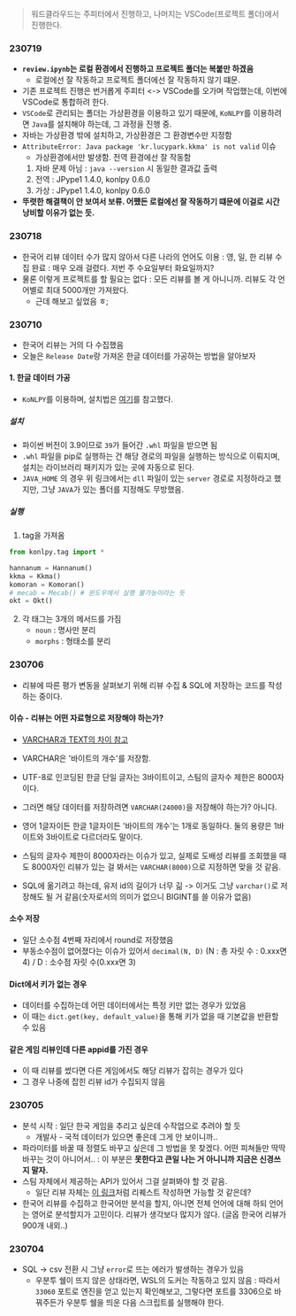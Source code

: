 > 워드클라우드는 주피터에서 진행하고, 나머지는 VSCode(프로젝트 폴더)에서 진행한다.


### 230719
- **`review.ipynb`는 로컬 환경에서 진행하고 프로젝트 폴더는 복붙만 하겠음**
	- 로컬에선 잘 작동하고 프로젝트 폴더에선 잘 작동하지 않기 떄문.
- 기존 프로젝트 진행은 번거롭게 주피터 <-> VSCode를 오가며 작업했는데, 이번에 VSCode로 통합하려 한다.
- `VSCode`로 관리되는 폴더는 가상환경을 이용하고 있기 때문에, `KoNLPY`를 이용하려면 `Java`를 설치해야 하는데, 그 과정을 진행 중.
- 자바는 가상환경 밖에 설치하고, 가상환경은 그 환경변수만 지정함
- `AttributeError: Java package 'kr.lucypark.kkma' is not valid` 이슈
	- 가상환경에서만 발생함. 전역 환경에선 잘 작동함
	1. 자바 문제 아님 : `java --version` 시 동일한 결과값 출력
	2. 전역 : JPype1             1.4.0, konlpy             0.6.0
	3. 가상 : JPype1             1.4.0, konlpy             0.6.0
- **뚜렷한 해결책이 안 보여서 보류. 어쨌든 로컬에선 잘 작동하기 떄문에 이걸로 시간 낭비할 이유가 없는 듯.**

### 230718
- 한국어 리뷰 데이터 수가 많지 않아서 다른 나라의 언어도 이용 : 영, 일, 한 리뷰 수집 완료 : 매우 오래 걸렸다. 저번 주 수요일부터 화요일까지?
- 물론 이렇게 프로젝트를 할 필요는 없다 : 모든 리뷰를 볼 게 아니니까. 리뷰도 각 언어별로 최대 5000개만 가져왔다.
	- 근데 해보고 싶었음 ㅎ;

### 230710
- 한국어 리뷰는 거의 다 수집했음
- 오늘은 `Release Date`랑 가져온 한글 데이터를 가공하는 방법을 알아보자

#### 1. 한글 데이터 가공
- `KoNLPY`를 이용하며, 설치법은 [여기](https://mola23.tistory.com/entry/Python-KoNLPy-%EC%84%A4%EC%B9%98Jupyter-notebook)를 참고했다.

##### 설치
- 파이썬 버전이 3.9이므로 `39`가 들어간 `.whl` 파일을 받으면 됨
- `.whl` 파일을 pip로 실행하는 건 해당 경로의 파일을 실행하는 방식으로 이뤄지며,  설치는 라이브러리 패키지가 있는 곳에 자동으로 된다.
- `JAVA_HOME` 의 경우 위 링크에서는 `dll` 파일이 있는 `server` 경로로 지정하라고 했지만, 그냥 `JAVA`가 있는 폴더를 지정해도 무방했음.

##### 실행
1. tag을 가져옴
```python
from konlpy.tag import *

hannanum = Hannanum()
kkma = Kkma()
komoran = Komoran()
# mecab = Mecab() # 윈도우에서 실행 불가능이라는 듯
okt = Okt()

```
2. 각 태그는 3개의 메서드를 가짐
	- `noun` : 명사만 분리
	- `morphs` : 형태소를 분리


### 230706
- 리뷰에 따른 평가 변동을 살펴보기 위해 리뷰 수집 & SQL에 저장하는 코드를 작성하는 중이다.

#### 이슈 - 리뷰는 어떤 자료형으로 저장해야 하는가?
- [VARCHAR과 TEXT의 차이 참고](https://leezzangmin.tistory.com/49)
- VARCHAR은 '바이트의 개수'를 저장함. 
- UTF-8로 인코딩된 한글 단일 글자는 3바이트이고, 스팀의 글자수 제한은 8000자이다.
- 그러면 해당 데이터를 저장하려면 `VARCHAR(24000)`을 저장해야 하는가? 아니다.
- 영어 1글자이든 한글 1글자이든 '바이트의 개수'는 1개로 동일하다. 둘의 용량은 1바이트와 3바이트로 다르더라도 말이다.
- 스팀의 글자수 제한이 8000자라는 이슈가 있고, 실제로 도배성 리뷰를 조회했을 때도 8000자인 리뷰가 있는 걸 봐서는 `VARCHAR(8000)`으로 지정하면 맞을 것 같음.

- SQL에 옮기려고 하는데, 유저 id의 길이가 너무 긺 -> 이거도 그냥 `varchar()`로 저장해도 될 거 같음(숫자로서의 의미가 없으니 BIGINT를 쓸 이유가 없음)

#### 소수 저장
- 일단 소수점 4번째 자리에서 round로 저장했음
- 부동소수점이 없어졌다는 이슈가 있어서 `decimal(N, D)` (N : 총 자릿 수 : 0.xxx면 4) / D : 소수점 자릿 수(0.xxx면 3)

#### Dict에서 키가 없는 경우
- 데이터를 수집하는데 어떤 데이터에서는 특정 키만 없는 경우가 있었음
- 이 때는 `dict.get(key, default_value)`을 통해 키가 없을 때 기본값을 반환할 수 있음

#### 같은 게임 리뷰인데 다른 appid를 가진 경우
- 이 때 리뷰를 썼다면 다른 게임에서도 해당 리뷰가 잡히는 경우가 있다
- 그 경우 나중에 잡힌 리뷰 id가 수집되지 않음

### 230705
- 분석 시작 : 일단 한국 게임을 추리고 싶은데 수작업으로 추려야 할 듯 
	- 개발사 - 국적 데이터가 있으면 좋은데 그게 안 보이니까..
- 파라미터를 바꿀 때 정렬도 바꾸고 싶은데 그 방법을 못 찾겠다. 어떤 피쳐들만 딱딱 바꾸는 것이 아니어서.. : 이 부분은 **못한다고 큰일 나는 거 아니니까 지금은 신경쓰지 말자.**
- 스팀 자체에서 제공하는 API가 있어서 그걸 살펴봐야 할 것 같음.
	- 일단 리뷰 자체는 [이 링크](https://partner.steamgames.com/doc/store/getreviews)처럼 리퀘스트 작성하면 가능할 것 같은데?
- 한국어 리뷰를 수집하고 한국어만 분석을 할지, 아니면 전체 언어에 대해 하되 언어는 영어로 분석할지가 고민이다. 리뷰가 생각보다 많지가 않다. (글옵 한국어 리뷰가 900개 내외..)



### 230704
- SQL -> csv 전환 시 그냥 `error`로 뜨는 에러가 발생하는 경우가 있음 
	- 우분투 쉘이 뜨지 않은 상태라면, WSL의 도커는 작동하고 있지 않음 : 따라서 `33060` 포트로 엔진을 얻고 있는지 확인해보고, 그렇다면 포트를 3306으로 바꿔주든가 우분투 쉘을 띄운 다음 스크립트를 실행해야 한다. 
